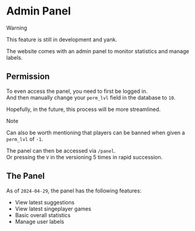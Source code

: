 # Admin Panel

> [!WARNING]
> This feature is still in development and yank.

The website comes with an admin panel to monitor statistics and manage labels.  

## **Permission**

To even access the panel, you need to first be logged in.  
And then manually change your `perm_lvl` field in the database to `10`.  

Hopefully, in the future, this process will be more streamlined.

> [!NOTE]
> Can also be worth mentioning that players can be banned when given a `perm_lvl` of `-1`.

The panel can then be accessed via `/panel`.  
Or pressing the `V` in the versioning 5 times in rapid succession.  

## **The Panel**

As of `2024-04-29`, the panel has the following features:
- View latest suggestions
- View latest singeplayer games
- Basic overall statistics
- Manage user labels
